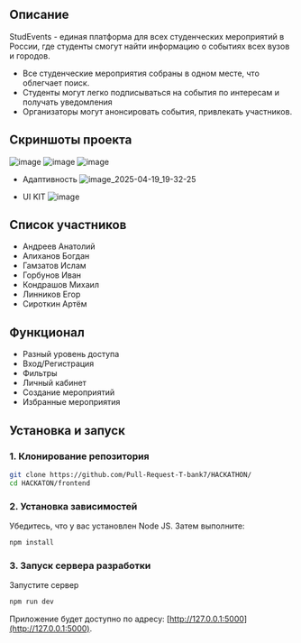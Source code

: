 ## Описание
StudEvents - единая платформа для всех студенческих мероприятий в
России, где студенты смогут найти информацию о событиях всех вузов и
городов.

- Все студенческие мероприятия собраны в одном месте, что облегчает поиск.
- Студенты могут легко подписываться на события по интересам и получать уведомления
- Организаторы могут анонсировать события, привлекать участников.

## Скриншоты проекта
![image](https://github.com/user-attachments/assets/7b14e073-ecbd-49ca-a7f6-0499d74cbb94)
![image](https://github.com/user-attachments/assets/af9b1ac2-28fa-4f29-ac13-f54a911c9a1d)
![image](https://github.com/user-attachments/assets/a441db0f-73ba-4ee7-a612-4a2d4b50c062)

- Адаптивность
![image_2025-04-19_19-32-25](https://github.com/user-attachments/assets/d2734daf-94d1-465f-b5b3-3027e2119044)

- UI KIT
![image](https://github.com/user-attachments/assets/ef5c6a15-c012-4b40-9484-2b5e879be409)


## Список участников
- Андреев Анатолий
- Алиханов Богдан
- Гамзатов Ислам
- Горбунов Иван
- Кондрашов Михаил
- Линников Егор
- Сироткин Артём

## Функционал
- Разный уровень доступа
- Вход/Регистрация
- Фильтры
- Личный кабинет
- Создание мероприятий
- Избранные мероприятия

## Установка и запуск

### 1. Клонирование репозитория
```bash
git clone https://github.com/Pull-Request-T-bank7/HACKATHON/
cd HACKATON/frontend
```

### 2. Установка зависимостей
Убедитесь, что у вас установлен Node JS. Затем выполните:
```bash
npm install
```

### 3. Запуск сервера разработки
Запустите сервер
```bash
npm run dev
```


Приложение будет доступно по адресу: [http://127.0.0.1:5000](http://127.0.0.1:5000).
